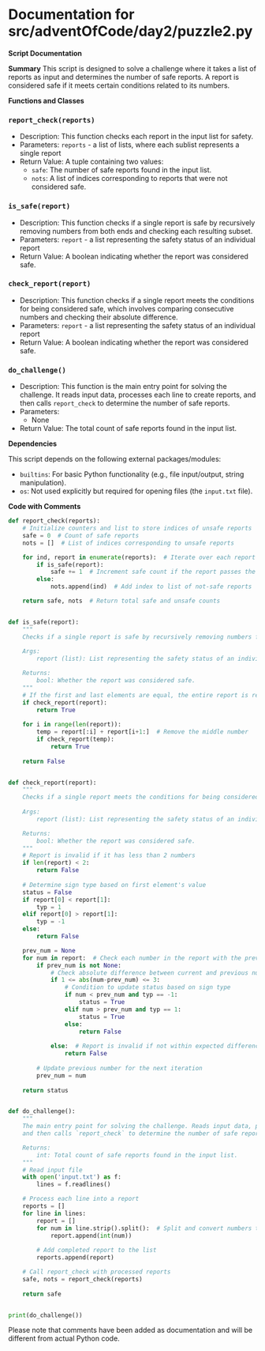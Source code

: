 # Documentation for src/adventOfCode/day2/puzzle2.py

**Script Documentation**

**Summary**
This script is designed to solve a challenge where it takes a list of reports as input and determines the number of safe reports. A report is considered safe if it meets certain conditions related to its numbers.

**Functions and Classes**

### `report_check(reports)`

*   Description: This function checks each report in the input list for safety.
*   Parameters: `reports` - a list of lists, where each sublist represents a single report
*   Return Value: A tuple containing two values:
    *   `safe`: The number of safe reports found in the input list.
    *   `nots`: A list of indices corresponding to reports that were not considered safe.

### `is_safe(report)`

*   Description: This function checks if a single report is safe by recursively removing numbers from both ends and checking each resulting subset.
*   Parameters: `report` - a list representing the safety status of an individual report
*   Return Value: A boolean indicating whether the report was considered safe.

### `check_report(report)`

*   Description: This function checks if a single report meets the conditions for being considered safe, which involves comparing consecutive numbers and checking their absolute difference.
*   Parameters: `report` - a list representing the safety status of an individual report
*   Return Value: A boolean indicating whether the report was considered safe.

### `do_challenge()`

*   Description: This function is the main entry point for solving the challenge. It reads input data, processes each line to create reports, and then calls `report_check` to determine the number of safe reports.
*   Parameters:
    *   None
*   Return Value: The total count of safe reports found in the input list.

**Dependencies**

This script depends on the following external packages/modules:

*   `builtins`: For basic Python functionality (e.g., file input/output, string manipulation).
*   `os`: Not used explicitly but required for opening files (the `input.txt` file).

**Code with Comments**

```python
def report_check(reports):
    # Initialize counters and list to store indices of unsafe reports
    safe = 0  # Count of safe reports
    nots = []  # List of indices corresponding to unsafe reports

    for ind, report in enumerate(reports):  # Iterate over each report with its index
        if is_safe(report):
            safe += 1  # Increment safe count if the report passes the test
        else:
            nots.append(ind)  # Add index to list of not-safe reports

    return safe, nots  # Return total safe and unsafe counts


def is_safe(report):
    """
    Checks if a single report is safe by recursively removing numbers from both ends.
    
    Args:
        report (list): List representing the safety status of an individual report.

    Returns:
        bool: Whether the report was considered safe.
    """
    # If the first and last elements are equal, the entire report is removed
    if check_report(report):
        return True
    
    for i in range(len(report)):
        temp = report[:i] + report[i+1:]  # Remove the middle number
        if check_report(temp):
            return True
    
    return False


def check_report(report):
    """
    Checks if a single report meets the conditions for being considered safe.
    
    Args:
        report (list): List representing the safety status of an individual report.

    Returns:
        bool: Whether the report was considered safe.
    """
    # Report is invalid if it has less than 2 numbers
    if len(report) < 2:
        return False
    
    # Determine sign type based on first element's value
    status = False
    if report[0] < report[1]:
        typ = 1
    elif report[0] > report[1]:
        typ = -1
    else:
        return False

    prev_num = None
    for num in report:  # Check each number in the report with the previous one
        if prev_num is not None:
            # Check absolute difference between current and previous numbers
            if 1 <= abs(num-prev_num) <= 3:
                # Condition to update status based on sign type
                if num < prev_num and typ == -1:
                    status = True
                elif num > prev_num and typ == 1:
                    status = True
                else:
                    return False
            
            else:  # Report is invalid if not within expected difference range
                return False
        
        # Update previous number for the next iteration
        prev_num = num
    
    return status


def do_challenge():
    """
    The main entry point for solving the challenge. Reads input data, processes each line to create reports,
    and then calls `report_check` to determine the number of safe reports.

    Returns:
        int: Total count of safe reports found in the input list.
    """
    # Read input file
    with open('input.txt') as f:
        lines = f.readlines()

    # Process each line into a report
    reports = []
    for line in lines:
        report = []
        for num in line.strip().split():  # Split and convert numbers to integers
            report.append(int(num))
        
        # Add completed report to the list
        reports.append(report)

    # Call report_check with processed reports
    safe, nots = report_check(reports)
    
    return safe


print(do_challenge())
```

Please note that comments have been added as documentation and will be different from actual Python code.